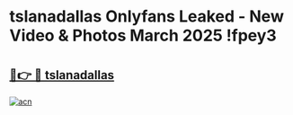 # tslanadallas Onlyfans Leaked - New Video & Photos March 2025 !fpey3

# <h2><a href="https://ao5sx0.iuczelnia.edu.pl?title=tslanadallas&ref=fpey3">🔗👉 🔴 tslanadallas</a></h2>

[![acn](https://github.com/user-attachments/assets/0f9c940e-d8b0-45ae-aac7-cd30a18b3e1c)](https://ao5sx0.iuczelnia.edu.pl?title=tslanadallas&ref=fpey3)

